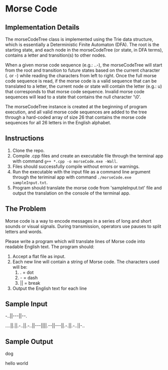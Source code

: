 Morse Code
==========

Implementation Details
-----------
The morseCodeTree class is implemented using the Trie data structure, which is essentially a Deterministic Finite Automaton (DFA). The root is the starting state, and each node in the morseCodeTree (or state, in DFA terms), contains a letter and transition(s) to other nodes.

When a given morse code sequence (e.g.: ..-), the morseCodeTree will start from the root and transition to future states based on the current character (. or -) while reading the characters from left to right. Once the full morse code sequence is read, if the morse code is a valid sequence that can be translated to a letter, the current node or state will contain the letter (e.g.: u) that corresponds to that morse code sequence. Invalid morse code sequences will lead to a state that contains the null character '\0'.

The morseCodeTree instance is created at the beginning of program execution, and all valid morse code sequences are added to the tree through a hard-coded array of size 26 that contains the morse code sequences for all 26 letters in the English alphabet.

Instructions
-----------
1) Clone the repo.
2) Compile .cpp files and create an executable file through the terminal app with command `g++ *.cpp -o morseCode.exe -Wall`.
3) Files should successfully compile without errors or warnings.
4) Run the executable with the input file as a command line argument through the teriminal app with command `./morseCode.exe sampleInput.txt`.
5) Program should translate the morse code from 'sampleInput.txt' file and output the translation on the console of the terminal app.

The Problem
-----------
Morse code is a way to encode messages in a series of long and short sounds or visual signals. During transmission, operators use pauses to split letters and words.

Please write a program which will translate lines of Morse code into readable English text. The program should:

1. Accept a flat file as input.
2. Each new line will contain a string of Morse code. The characters used will be:
	1.	. = dot
	2.	\- = dash
	3.	|| = break
3. Output the English text for each line

Sample Input
------------
-..||---||--.

….||.||.-..||.-..||---||||.--||---||.-.||.-..||-..

Sample Output
-------------
dog

hello world
